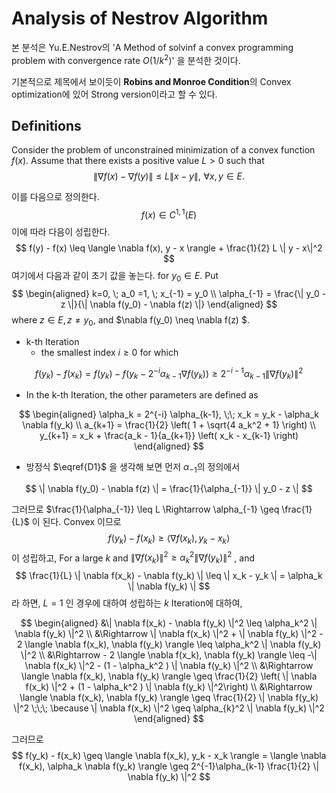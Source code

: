 Analysis of Nestrov  Algorithm 
===

본 분석은 Yu.E.Nestrov의 'A Method of solvinf a convex programming problem with convergence rate $O(1/k^2)$'  을 분석한 것이다.

기본적으로 제목에서 보이듯이 **Robins and Monroe Condition**의 Convex optimization에 있어 Strong version이라고 할 수 있다. 

## Definitions

Consider the problem of unconstrained minimization of a convex function $f(x)$. Assume that there exists a positive value $L > 0$ such that
$$
\| \nabla f(x) - \nabla f(y) \| \leq L \| x - y\|, \,\, \forall x, y \in E.
$$

이를 다음으로 정의한다.
$$
f(x) \in C^{1,1}(E)
$$
이에 따라 다음이 성립한다.
$$
f(y) - f(x) \leq \langle \nabla f(x), y - x \rangle + \frac{1}{2} L \| y - x\|^2
$$
여기에서 다음과 같이 초기 값을 놓는다. for $y_0 \in E$. Put
$$
\begin{aligned}
k=0, \; a_0 =1, \; x_{-1} = y_0 \\
\alpha_{-1} = \frac{\| y_0 - z \|}{\| \nabla f(y_0) - \nabla f(z) \|}
\end{aligned}
$$
where $z \in E, z \neq y_0$, and $\nabla f(y_0) \neq \nabla f(z) $. 

- k-th Iteration
  - the smallest index $i \geq 0$ for which

$$
f(y_k) - f(x_k) = f(y_k) - f(y_k -2^{-i} \alpha_{k-1} \nabla f(y_k) ) \geq 2^{-i-1} \alpha_{k-1} \| \nabla f(y_k) \|^2 
\tag{D1}
\label{D1}
$$

- In the k-th Iteration, the other parameters are defined as

$$
\begin{aligned}
\alpha_k = 2^{-i} \alpha_{k-1}, \;\; x_k = y_k - \alpha_k \nabla f(y_k) \\
a_{k+1} = \frac{1}{2} \left( 1 + \sqrt{4 a_k^2 + 1} \right) \\
y_{k+1} = x_k + \frac{a_k - 1}{a_{k+1}} \left( x_k - x_{k-1} \right)
\end{aligned}
$$

- 방정식 $\eqref{D1}$ 을 생각해 보면 먼저  $\alpha_{-1}$의 정의에서 

$$
\| \nabla f(y_0) - \nabla f(z) \| =  \frac{1}{\alpha_{-1}} \| y_0 - z \|
$$

그러므로 $\frac{1}{\alpha_{-1}} \leq L \Rightarrow  \alpha_{-1} \geq \frac{1}{L}$ 이 된다.   Convex 이므로 
$$
f(y_k) - f(x_k) \geq \langle \nabla f(x_k), y_k - x_k \rangle
$$
이 성립하고,  For a large $k$  and $\| \nabla f(x_k) \|^2 \geq \alpha_{k}^2 \| \nabla f(y_k) \|^2$  ,  and 
$$
\frac{1}{L} \| \nabla f(x_k) - \nabla f(y_k) \| \leq \| x_k - y_k \| = \alpha_k \| \nabla f(y_k) \|
$$
라 하면,  $L = 1$ 인 경우에 대하여 성립하는 $k$ Iteration에 대하여,

$$
\begin{aligned}
&\| \nabla f(x_k) - \nabla f(y_k) \|^2 \leq \alpha_k^2 \| \nabla f(y_k) \|^2 \\
&\Rightarrow \| \nabla f(x_k) \|^2 + \| \nabla f(y_k) \|^2 - 2 \langle \nabla f(x_k), \nabla f(y_k) \rangle \leq \alpha_k^2 \| \nabla f(y_k) \|^2 \\
&\Rightarrow - 2 \langle \nabla f(x_k), \nabla f(y_k) \rangle \leq -\| \nabla f(x_k) \|^2 - (1 - \alpha_k^2 ) \| \nabla f(y_k) \|^2 \\
&\Rightarrow \langle \nabla f(x_k), \nabla f(y_k) \rangle \geq \frac{1}{2} \left( \| \nabla f(x_k) \|^2 + (1 - \alpha_k^2 ) \| \nabla f(y_k) \|^2\right) \\
&\Rightarrow \langle \nabla f(x_k), \nabla f(y_k) \rangle \geq \frac{1}{2} \| \nabla f(y_k) \|^2 \;\;\; \because \| \nabla f(x_k) \|^2 \geq \alpha_{k}^2 \| \nabla f(y_k) \|^2
\end{aligned}
$$

그러므로
$$
f(y_k) - f(x_k) 
\geq \langle \nabla f(x_k), y_k - x_k \rangle 
= \langle \nabla f(x_k), \alpha_k \nabla f(y_k) \rangle 
\geq 2^{-1}\alpha_{k-1} \frac{1}{2} \| \nabla f(y_k) \|^2
$$

